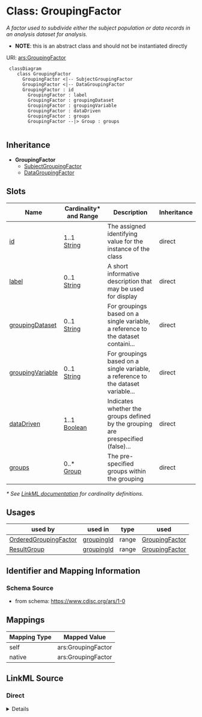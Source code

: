 # Class: GroupingFactor

_A factor used to subdivide either the subject population or data records in an analysis dataset for analysis._


* __NOTE__: this is an abstract class and should not be instantiated directly

URI: [ars:GroupingFactor](https://www.cdisc.org/ars/1-0/GroupingFactor)




```mermaid
 classDiagram
    class GroupingFactor
      GroupingFactor <|-- SubjectGroupingFactor
      GroupingFactor <|-- DataGroupingFactor
      GroupingFactor : id        
        GroupingFactor : label        
        GroupingFactor : groupingDataset        
        GroupingFactor : groupingVariable        
        GroupingFactor : dataDriven        
        GroupingFactor : groups        
        GroupingFactor --|> Group : groups
        
```




## Inheritance
* **GroupingFactor**
    * [SubjectGroupingFactor](SubjectGroupingFactor.md)
    * [DataGroupingFactor](DataGroupingFactor.md)



## Slots

| Name | Cardinality* and Range | Description | Inheritance |
| ---  | --- | --- | --- |
| [id](id.md) | 1..1 <br/> [String](String.md) | The assigned identifying value for the instance of the class | direct |
| [label](label.md) | 0..1 <br/> [String](String.md) | A short informative description that may be used for display | direct |
| [groupingDataset](groupingDataset.md) | 0..1 <br/> [String](String.md) | For groupings based on a single variable, a reference to the dataset containi... | direct |
| [groupingVariable](groupingVariable.md) | 0..1 <br/> [String](String.md) | For groupings based on a single variable, a reference to the dataset variable... | direct |
| [dataDriven](dataDriven.md) | 1..1 <br/> [Boolean](Boolean.md) | Indicates whether the groups defined by the grouping are prespecified (false)... | direct |
| [groups](groups.md) | 0..* <br/> [Group](Group.md) | The pre-specified groups within the grouping | direct |

_* See [LinkML documentation](https://linkml.io/linkml/schemas/slots.html#slot-cardinality) for cardinality definitions._




## Usages

| used by | used in | type | used |
| ---  | --- | --- | --- |
| [OrderedGroupingFactor](OrderedGroupingFactor.md) | [groupingId](groupingId.md) | range | [GroupingFactor](GroupingFactor.md) |
| [ResultGroup](ResultGroup.md) | [groupingId](groupingId.md) | range | [GroupingFactor](GroupingFactor.md) |






## Identifier and Mapping Information







### Schema Source


* from schema: https://www.cdisc.org/ars/1-0





## Mappings

| Mapping Type | Mapped Value |
| ---  | ---  |
| self | ars:GroupingFactor |
| native | ars:GroupingFactor |





## LinkML Source

<!-- TODO: investigate https://stackoverflow.com/questions/37606292/how-to-create-tabbed-code-blocks-in-mkdocs-or-sphinx -->

### Direct

<details>
```yaml
name: GroupingFactor
description: A factor used to subdivide either the subject population or data records
  in an analysis dataset for analysis.
from_schema: https://www.cdisc.org/ars/1-0
rank: 1000
abstract: true
slots:
- id
- label
- groupingDataset
- groupingVariable
- dataDriven
- groups

```
</details>

### Induced

<details>
```yaml
name: GroupingFactor
description: A factor used to subdivide either the subject population or data records
  in an analysis dataset for analysis.
from_schema: https://www.cdisc.org/ars/1-0
rank: 1000
abstract: true
attributes:
  id:
    name: id
    description: The assigned identifying value for the instance of the class.
    from_schema: https://www.cdisc.org/ars/1-0
    rank: 1000
    identifier: true
    alias: id
    owner: GroupingFactor
    domain_of:
    - ReportingEvent
    - ReferenceDocument
    - TerminologyExtension
    - SponsorTerm
    - AnalysisOutputCategorization
    - AnalysisOutputCategory
    - AnalysisSet
    - DataSubset
    - GroupingFactor
    - Group
    - AnalysisMethod
    - Operation
    - ReferencedOperationRelationship
    - Analysis
    - DisplaySubSection
    - Output
    - OutputDisplay
    range: string
    required: true
  label:
    name: label
    description: A short informative description that may be used for display.
    from_schema: https://www.cdisc.org/ars/1-0
    rank: 1000
    alias: label
    owner: GroupingFactor
    domain_of:
    - NamedObject
    - AnalysisOutputCategorization
    - AnalysisOutputCategory
    - AnalysisSet
    - DataSubset
    - GroupingFactor
    - Group
    - PageRef
    range: string
  groupingDataset:
    name: groupingDataset
    description: For groupings based on a single variable, a reference to the dataset
      containing the variable upon which grouping is based.
    from_schema: https://www.cdisc.org/ars/1-0
    rank: 1000
    alias: groupingDataset
    owner: GroupingFactor
    domain_of:
    - GroupingFactor
    range: string
  groupingVariable:
    name: groupingVariable
    description: For groupings based on a single variable, a reference to the dataset
      variable upon which grouping is based.
    from_schema: https://www.cdisc.org/ars/1-0
    rank: 1000
    alias: groupingVariable
    owner: GroupingFactor
    domain_of:
    - GroupingFactor
    range: string
  dataDriven:
    name: dataDriven
    description: Indicates whether the groups defined by the grouping are prespecified
      (false) or obtained from distinct data values of the groupingVariable (true).
    from_schema: https://www.cdisc.org/ars/1-0
    rank: 1000
    alias: dataDriven
    owner: GroupingFactor
    domain_of:
    - GroupingFactor
    range: boolean
    required: true
  groups:
    name: groups
    description: The pre-specified groups within the grouping.
    examples:
    - value: '''Male'' and ''Female'' might be groups within a sex grouping.'
    - value: '''Treatment A'', ''Treatment B'', ''Placebo'' might be groups within
        a treatment grouping.'
    from_schema: https://www.cdisc.org/ars/1-0
    rank: 1000
    multivalued: true
    list_elements_ordered: true
    alias: groups
    owner: GroupingFactor
    domain_of:
    - GroupingFactor
    range: Group
    inlined: true
    inlined_as_list: true

```
</details>